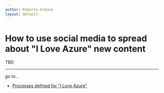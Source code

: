 ```yaml
---
author: Roberto Albano
layout: default
---
```

# How to use social media to spread about "I Love Azure" new content

TBD

---
*go to...*

- [Processes defined for "I Love Azure"](..\..\Processes.md)
